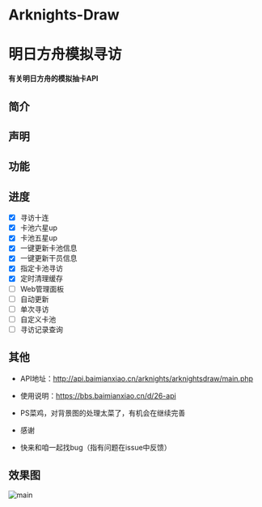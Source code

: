 # Arknights-Draw

# 明日方舟模拟寻访

**有关明日方舟的模拟抽卡API**

## 简介

## 声明

## 功能

## 进度

- [x] 寻访十连
- [x] 卡池六星up
- [x] 卡池五星up
- [x] 一键更新卡池信息
- [x] 一键更新干员信息
- [x] 指定卡池寻访
- [x] 定时清理缓存
- [ ] Web管理面板
- [ ] 自动更新
- [ ] 单次寻访
- [ ] 自定义卡池
- [ ] 寻访记录查询

## 其他

- API地址：<http://api.baimianxiao.cn/arknights/arknightsdraw/main.php>

- 使用说明：<https://bbs.baimianxiao.cn/d/26-api>

- PS菜鸡，对背景图的处理太菜了，有机会在继续完善

- 感谢

- 快来和咱一起找bug（指有问题在issue中反馈）

## 效果图
![main](https://github.com/baimianxiao/Arknights-Draw/blob/master/docs/main.png)
